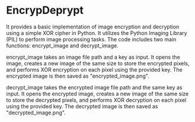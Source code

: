# EncrypDeprypt
It provides a basic implementation of image encryption and decryption using a simple XOR cipher in Python. It utilizes the Python Imaging Library (PIL) to perform image processing tasks. The code includes two main functions: encrypt_image and decrypt_image.

encrypt_image takes an image file path and a key as input. It opens the image, creates a new image of the same size to store the encrypted pixels, and performs XOR encryption on each pixel using the provided key. The encrypted image is then saved as "encrypted_image.png".

decrypt_image takes the encrypted image file path and the same key as input. It opens the encrypted image, creates a new image of the same size to store the decrypted pixels, and performs XOR decryption on each pixel using the provided key. The decrypted image is then saved as "decrypted_image.png".
